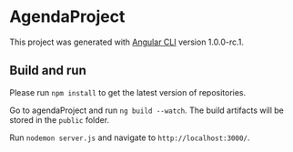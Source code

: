 # AgendaProject

This project was generated with [Angular CLI](https://github.com/angular/angular-cli) version 1.0.0-rc.1.

## Build and run
Please run `npm install` to get the latest version of repositories.

Go to agendaProject and run `ng build --watch`. The build artifacts will be stored in the `public` folder. 

Run `nodemon server.js` and navigate to `http://localhost:3000/`. 


